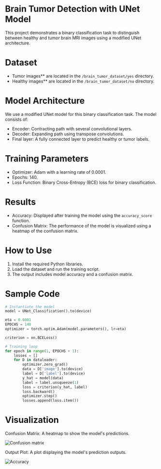 # Brain Tumor Detection with UNet Model

This project demonstrates a binary classification task to distinguish between healthy and tumor brain MRI images using a modified UNet architecture.

# Dataset
- Tumor images** are located in the `/brain_tumor_dataset/yes` directory.
- Healthy images** are located in the `/brain_tumor_dataset/no` directory.

# Model Architecture
We use a modified UNet model for this binary classification task. The model consists of:
- Encoder: Contracting path with several convolutional layers.
- Decoder: Expanding path using transpose convolutions.
- Final layer: A fully connected layer to predict healthy or tumor labels.

# Training Parameters
- Optimizer: Adam with a learning rate of 0.0001.
- Epochs: 140.
- Loss Function: Binary Cross-Entropy (BCE) loss for binary classification.

# Results
- Accuracy: Displayed after training the model using the `accuracy_score` function.
- Confusion Matrix: The performance of the model is visualized using a heatmap of the confusion matrix.

# How to Use
1. Install the required Python libraries.
2. Load the dataset and run the training script.
3. The output includes model accuracy and a confusion matrix.

# Sample Code

```python
# Instantiate the model
model = UNet_Classification().to(device)

eta = 0.0001
EPOCHS = 140
optimizer = torch.optim.Adam(model.parameters(), lr=eta)

criterion = nn.BCELoss()

# Training loop
for epoch in range(1, EPOCHS + 1):
    losses = []
    for D in dataloader:
        optimizer.zero_grad()
        data = D['image'].to(device)
        label = D['label'].to(device)
        y_hat = model(data)
        label = label.unsqueeze(1)
        loss = criterion(y_hat, label)
        loss.backward()
        optimizer.step()
        losses.append(loss.item())

```
# Visualization
Confusion Matrix: A heatmap to show the model's predictions.

![Confusion matrix]( "Assets/CF.png")

Output Plot: A plot displaying the model's prediction outputs.

![Accuracy]("Assets/ACCpng")


